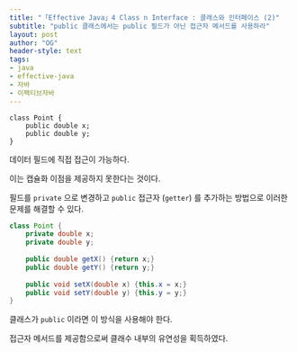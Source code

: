 ```yaml
---
title: "「Effective Java」4 Class n Interface : 클래스와 인터페이스 (2)"
subtitle: "public 클래스에서는 public 필드가 아닌 접근자 메서드를 사용하라"
layout: post
author: "OG"
header-style: text
tags:
- java
- effective-java
- 자바
- 이팩티브자바
---
```


```
class Point {
    public double x;
    public double y;
}
```

데이터 필드에 직접 접근이 가능하다.

이는 캡슐화 이점을 제공하지 못한다는 것이다.


필드를 `private` 으로 변경하고 `public` 접근자 (`getter`) 를 추가하는 방법으로 이러한 문제를 해결할 수 있다.

```java
class Point {
    private double x;
    private double y;
    
    public double getX() {return x;}
    public double getY() {return y;}
    
    public void setX(double x) {this.x = x;}
    public void setY(double y) {this.y = y;}
}
```

클래스가 `public` 이라면 이 방식을 사용해야 한다.

접근자 메서드를 제공함으로써 클래수 내부의 유연성을 획득하였다.


